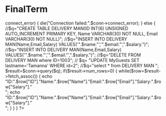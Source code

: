 # FinalTerm
<?php
$servername="localhost";
$username="root";
$password="";
$dbname="Restaurent Management";
$name="Shimu";
$name="Mehedi";
$email="Shimu@aiub.edu";
$email="M@gmail.com";
$salary= 5000;
$salary= 6000;
$conn=new mysqli($username,$email,$salary,$dbname);
if($conn->connect_error)
{
	die("Connection failed:".$conn->connect_error);
}
else
{
	//$q="CREATE TABLE DELIVERY MAN(ID INT(6) UNSIGNED AUTO_INCREMENT PRIMARY KEY, Name VARCHAR(30) NOT NULL, Email VARCHAR(30) NOT NULL)";
	//$q="INSERT INTO DELIVERY MAN(Name,Email,Salary) VALUES('".$name."','".$email."',".$salary.")";
	//$q="INSERT INTO DELIVERY MAN(Name,Email,Salary) VALUES('".$name."','".$email."',".$salary.")";
	//$q="DELETE FROM DELIVERY MAN where ID=1003";
	//

    $q= "UPDATE MyGuests SET lastname='Tamanna' WHERE id=2";
	//$q="select * from DELIVERY MAN ";
	
	$result=$conn->query($q);
	if($result->num_rows>0)
	{
		while($row=$result->fetch_assoc())
		{
			echo "ID:".$row["ID"]."Name:".$row["Name"]."Email:".$row["Email"]."Salary:".$row["Salary"]."<br>";
			echo "ID:".$row["ID"]."Name:".$row["Name"]."Email:".$row["Email"]."Salary:".$row["Salary"]."<br>";
		}
	}
	
}
?>
